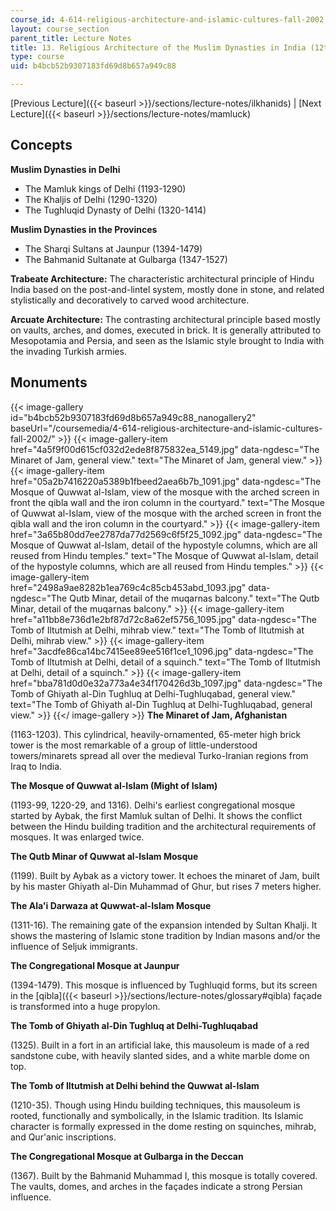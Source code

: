 ```yaml
---
course_id: 4-614-religious-architecture-and-islamic-cultures-fall-2002
layout: course_section
parent_title: Lecture Notes
title: 13. Religious Architecture of the Muslim Dynasties in India (12th-15th Century)
type: course
uid: b4bcb52b9307183fd69d8b657a949c88

---
```


[Previous Lecture]({{< baseurl >}}/sections/lecture-notes/ilkhanids) | [Next Lecture]({{< baseurl >}}/sections/lecture-notes/mamluck)

Concepts
--------

**Muslim Dynasties in Delhi**

*   The Mamluk kings of Delhi (1193-1290)
*   The Khaljis of Delhi (1290-1320)
*   The Tughluqid Dynasty of Delhi (1320-1414)

**Muslim Dynasties in the Provinces**

*   The Sharqi Sultans at Jaunpur (1394-1479)
*   The Bahmanid Sultanate at Gulbarga (1347-1527)

**Trabeate Architecture:** The characteristic architectural principle of Hindu India based on the post-and-lintel system, mostly done in stone, and related stylistically and decoratively to carved wood architecture.

**Arcuate Architecture:** The contrasting architectural principle based mostly on vaults, arches, and domes, executed in brick. It is generally attributed to Mesopotamia and Persia, and seen as the Islamic style brought to India with the invading Turkish armies.

Monuments
---------
{{< image-gallery id="b4bcb52b9307183fd69d8b657a949c88_nanogallery2" baseUrl="/coursemedia/4-614-religious-architecture-and-islamic-cultures-fall-2002/" >}}
{{< image-gallery-item href="4a5f9f00d615cf032d2ede8f875832ea_5149.jpg" data-ngdesc="The Minaret of Jam, general view." text="The Minaret of Jam, general view." >}}
{{< image-gallery-item href="05a2b7416220a5389b1fbeed2aea6b7b_1091.jpg" data-ngdesc="The Mosque of Quwwat al-Islam, view of the mosque with the arched screen in front the qibla wall and the iron column in the courtyard." text="The Mosque of Quwwat al-Islam, view of the mosque with the arched screen in front the qibla wall and the iron column in the courtyard." >}}
{{< image-gallery-item href="3a65b80dd7ee2787da77d2569c6f5f25_1092.jpg" data-ngdesc="The Mosque of Quwwat al-Islam, detail of the hypostyle columns, which are all reused from Hindu temples." text="The Mosque of Quwwat al-Islam, detail of the hypostyle columns, which are all reused from Hindu temples." >}}
{{< image-gallery-item href="2498a9ae8282b1ea769c4c85cb453abd_1093.jpg" data-ngdesc="The Qutb Minar, detail of the muqarnas balcony." text="The Qutb Minar, detail of the muqarnas balcony." >}}
{{< image-gallery-item href="a11bb8e736d1e2bf87d72c8a62ef5756_1095.jpg" data-ngdesc="The Tomb of Iltutmish at Delhi, mihrab view." text="The Tomb of Iltutmish at Delhi, mihrab view." >}}
{{< image-gallery-item href="3acdfe86ca14bc7415ee89ee516f1ce1_1096.jpg" data-ngdesc="The Tomb of Iltutmish at Delhi, detail of a squinch." text="The Tomb of Iltutmish at Delhi, detail of a squinch." >}}
{{< image-gallery-item href="bba781d0d0e32a773a4e34f170426d3b_1097.jpg" data-ngdesc="The Tomb of Ghiyath al-Din Tughluq at Delhi-Tughluqabad, general view." text="The Tomb of Ghiyath al-Din Tughluq at Delhi-Tughluqabad, general view." >}}
{{</ image-gallery >}}
**The Minaret of Jam, Afghanistan**

(1163-1203). This cylindrical, heavily-ornamented, 65-meter high brick tower is the most remarkable of a group of little-understood towers/minarets spread all over the medieval Turko-Iranian regions from Iraq to India.

**The Mosque of Quwwat al-Islam (Might of Islam)**

(1193-99, 1220-29, and 1316). Delhi's earliest congregational mosque started by Aybak, the first Mamluk sultan of Delhi. It shows the conflict between the Hindu building tradition and the architectural requirements of mosques. It was enlarged twice.

**The Qutb Minar of Quwwat al-Islam Mosque**

(1199). Built by Aybak as a victory tower. It echoes the minaret of Jam, built by his master Ghiyath al-Din Muhammad of Ghur, but rises 7 meters higher.

**The Ala'i Darwaza at Quwwat-al-Islam Mosque**

(1311-16). The remaining gate of the expansion intended by Sultan Khalji. It shows the mastering of Islamic stone tradition by Indian masons and/or the influence of Seljuk immigrants.

**The Congregational Mosque at Jaunpur**

(1394-1479). This mosque is influenced by Tughluqid forms, but its screen in the [qibla]({{< baseurl >}}/sections/lecture-notes/glossary#qibla) façade is transformed into a huge propylon.

**The Tomb of Ghiyath al-Din Tughluq at Delhi-Tughluqabad**

(1325). Built in a fort in an artificial lake, this mausoleum is made of a red sandstone cube, with heavily slanted sides, and a white marble dome on top.

**The Tomb of Iltutmish at Delhi behind the Quwwat al-Islam**

(1210-35). Though using Hindu building techniques, this mausoleum is rooted, functionally and symbolically, in the Islamic tradition. Its Islamic character is formally expressed in the dome resting on squinches, mihrab, and Qur'anic inscriptions.

**The Congregational Mosque at Gulbarga in the Deccan**

(1367). Built by the Bahmanid Muhammad I, this mosque is totally covered. The vaults, domes, and arches in the façades indicate a strong Persian influence.